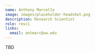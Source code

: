 ```yaml
---
name: Anthony Marcello
image: images/placeholder-headshot.png
description: Research Scientist
role: resci
links:
  email: antmarc@uw.edu
---
```


TBD
